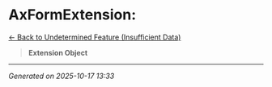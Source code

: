 # AxFormExtension: 

[← Back to Undetermined Feature (Insufficient Data)](../README.md)

> **Extension Object**

---

*Generated on 2025-10-17 13:33*
